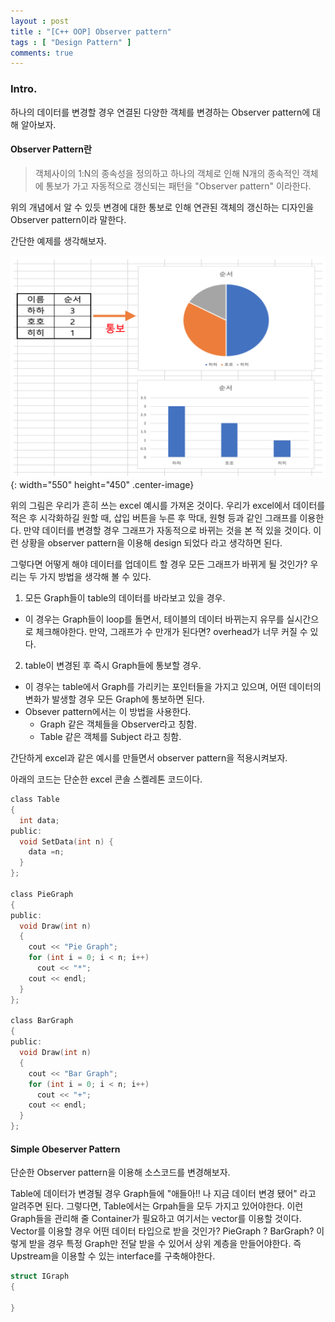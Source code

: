 ```yaml
---
layout : post
title : "[C++ OOP] Observer pattern"
tags : [ "Design Pattern" ]
comments: true
---
```

### Intro.
하나의 데이터를 변경할 경우 연결된 다양한 객체를 변경하는  Observer pattern에 대해 알아보자.

#### Observer Pattern란
> 객체사이의 1:N의 종속성을 정의하고 하나의 객체로 인해 N개의 종속적인 객체에 통보가 가고 자동적으로 갱신되는 패턴을 "Observer pattern" 이라한다.

위의 개념에서 알 수 있듯 변경에 대한 통보로 인해 연관된 객체의 갱신하는 디자인을 Observer pattern이라 말한다.

간단한 예제를 생각해보자.

![observer1](../images/observer1.png){: width="550" height="450" .center-image}

위의 그림은 우리가 흔히 쓰는 excel 예시를 가져온 것이다. 우리가 excel에서 데이터를 적은 후 시각화하길 원할 때, 삽입 버튼을 누른 후 막대, 원형 등과 같인 그래프를 이용한다. 만약 데이터를 변경할 경우 그래프가 자동적으로 바뀌는 것을 본 적 있을 것이다. 이런 상황을 observer pattern을 이용해 design 되었다 라고 생각하면 된다.

그렇다면 어떻게 해야 데이터를 업데이트 할 경우 모든 그래프가 바뀌게 될 것인가? 우리는 두 가지 방법을 생각해 볼 수 있다.

1. 모든 Graph들이 table의 데이터를 바라보고 있을 경우.
  - 이 경우는 Graph들이 loop를 돌면서, 테이블의 데이터 바뀌는지 유무를 실시간으로 체크해야한다. 만약, 그래프가 수 만개가 된다면? overhead가 너무 커질 수 있다.

2. table이 변경된 후 즉시 Graph들에 통보할 경우.
  - 이 경우는 table에서 Graph를 가리키는 포인터들을 가지고 있으며, 어떤 데이터의 변화가 발생할 경우 모든 Graph에 통보하면 된다.
  - Obsever pattern에서는 이 방법을 사용한다.
    - Graph 같은 객체들을 Observer라고 칭함.
    - Table 같은 객체를 Subject 라고 칭함.

간단하게 excel과 같은 예시를 만들면서 observer pattern을 적용시켜보자.

아래의 코드는 단순한 excel 콘솔 스켈레톤 코드이다.

```c
class Table
{
  int data;
public:
  void SetData(int n) {
    data =n;
  }
};

class PieGraph
{
public:
  void Draw(int n)
  {
    cout << "Pie Graph";
    for (int i = 0; i < n; i++)
      cout << "*";
    cout << endl;
  }
};

class BarGraph
{
public:
  void Draw(int n)
  {
    cout << "Bar Graph";
    for (int i = 0; i < n; i++)
      cout << "+";
    cout << endl;
  }
};
```

#### Simple Obeserver Pattern
단순한 Observer pattern을 이용해 소스코드를 변경해보자.

Table에 데이터가 변경될 경우 Graph들에 "애들아!! 나 지금 데이터 변경 됐어" 라고 알려주면 된다. 그렇다면, Table에서는 Grpah들을 모두 가지고 있어야한다. 이런 Graph들을 관리해 줄 Container가 필요하고 여기서는 vector를 이용할 것이다. Vector를 이용할 경우 어떤 데이터 타입으로 받을 것인가? PieGraph ? BarGraph? 이렇게 받을 경우 특정 Graph만 전달 받을 수 있어서 상위 계층을 만들어야한다. 즉 Upstream을 이용할 수 있는 interface를 구축해야한다.

```c
struct IGraph
{
  
}
```
